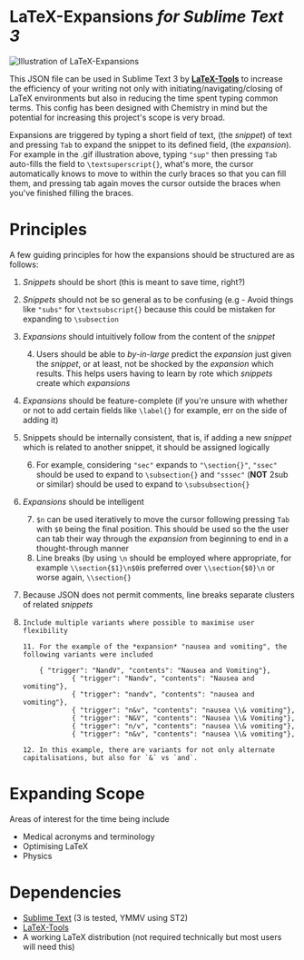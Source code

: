 # LaTeX-Expansions *for Sublime Text 3*

![Illustration of LaTeX-Expansions](https://i.imgur.com/qmvH0E7.gif)


This JSON file can be used in Sublime Text 3 by **[LaTeX-Tools](https://github.com/SublimeText/LaTeXTools)** to increase the efficiency of your writing not only with initiating/navigating/closing of LaTeX environments but also in reducing the time spent typing common terms. This config has been designed with Chemistry in mind but the potential for increasing this project's scope is very broad. 

Expansions are triggered by typing a short field of text, (the *snippet*) of text and pressing `Tab` to expand the snippet to its defined field, (the *expansion*). For example in the .gif illustration above, typing `"sup"` then pressing `Tab` auto-fills the field to `\textsuperscript{}`, what's more, the cursor automatically knows to move to within the curly braces so that you can fill them, and pressing tab again moves the cursor outside the braces when you've finished filling the braces.

# Principles
A few guiding principles for how the expansions should be structured are as follows:

 1. *Snippets* should be short (this is meant to save time, right?)
 2. *Snippets* should not be so general as to be confusing (e.g - Avoid things like `"subs"` for `\textsubscript{}` because this could be mistaken for expanding to `\subsection`
 3. *Expansions* should intuitively follow from the content of the *snippet* 
 
	 4. Users should be able to *by-in-large* predict the *expansion* just given the *snippet*, or at least, not be shocked by the *expansion* which results. This helps users having to learn by rote which *snippets* create which *expansions*
 4. *Expansions* should be feature-complete (if you're unsure with whether or not to add certain fields like `\label{}` for example, err on the side of adding it)
 5. Snippets should be internally consistent, that is, if adding a new *snippet* which is related to another snippet, it should be assigned logically
 
	 6.	For example, considering `"sec"` expands to `"\section{}"`, `"ssec"` should be used to expand to `\subsection{}` and `"sssec"` (**NOT** 2sub or similar) should be used to expand to `\subsubsection{}`
 6.	*Expansions* should be intelligent
 
	 7.	`$n` can be used iteratively to move the cursor following pressing `Tab` with `$0` being the final position. This should be used so the the user can tab their way through the *expansion* from beginning to end in a thought-through manner
	 8.	Line breaks (by using `\n` should be employed where appropriate, for example `\\section{$1}\n$0`is preferred over `\\section{$0}\n` or worse again, `\\section{}`

9.	Because JSON does not permit comments, line breaks separate clusters of related *snippets*


10. 	Include multiple variants where possible to maximise user flexibility

		11. For the example of the *expansion* "nausea and vomiting", the following variants were included
		
			{ "trigger": "NandV", "contents": "Nausea and Vomiting"},
               	 	{ "trigger": "Nandv", "contents": "Nausea and vomiting"},
               		{ "trigger": "nandv", "contents": "nausea and vomiting"},
                	{ "trigger": "n&v", "contents": "nausea \\& vomiting"},
               		{ "trigger": "N&V", "contents": "Nausea \\& Vomiting"},
               		{ "trigger": "n/v", "contents": "nausea \\& vomiting"},
               		{ "trigger": "n&v", "contents": "nausea \\& vomiting"},
		
		12. In this example, there are variants for not only alternate capitalisations, but also for `&` vs `and`.

# Expanding Scope

Areas of interest for the time being include

 - Medical acronyms and terminology
 - Optimising LaTeX
 - Physics
 
# Dependencies

 - [Sublime Text](https://www.sublimetext.com/) (3 is tested, YMMV using ST2)
 - [LaTeX-Tools](https://github.com/SublimeText/LaTeXTools)
 - A working LaTeX distribution (not required technically but most users will need this)
